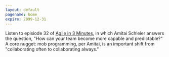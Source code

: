 ```yaml
---
layout: default
pagename: home
expire: 2099-12-31
---
```

Listen to episiode 32 of [Agile in 3 Minutes](https://agilein3minut.es/32/), in which Amitai Schleier answers the question, "How can your team become more capable and predictable?" A core nugget: mob programming, per Amitai, is an important shift from "collaborating often to collaborating always."
